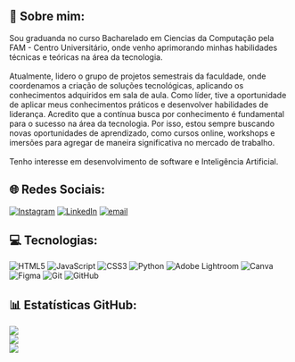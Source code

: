 ## 💫 Sobre mim:
Sou graduanda no curso Bacharelado em Ciencias da Computação pela FAM - Centro Universitário, onde venho aprimorando minhas habilidades técnicas e teóricas na área da tecnologia.<br><br>Atualmente, lidero o grupo de projetos semestrais da faculdade, onde coordenamos a criação de soluções tecnológicas, aplicando os conhecimentos adquiridos em sala de aula. Como líder, tive a oportunidade de aplicar meus conhecimentos práticos e desenvolver habilidades de liderança. Acredito que a contínua busca por conhecimento é fundamental para o sucesso na área da tecnologia. Por isso, estou sempre buscando novas oportunidades de aprendizado, como cursos online, workshops e imersões para agregar de maneira significativa no mercado de trabalho.<br><br>Tenho interesse em desenvolvimento de software e Inteligência Artificial.


## 🌐 Redes Sociais:
[![Instagram](https://img.shields.io/badge/Instagram-%23E4405F.svg?logo=Instagram&logoColor=white)](https://instagram.com/https://www.instagram.com/eduarda_computerscience?igsh=N2Y0eTB0bWYxZ2Q0 ) [![LinkedIn](https://img.shields.io/badge/LinkedIn-%230077B5.svg?logo=linkedin&logoColor=white)](https://linkedin.com/in/https://www.linkedin.com/in/mariaeduarda2801/) [![email](https://img.shields.io/badge/Email-D14836?logo=gmail&logoColor=white)](mailto:mariaaraujo4830@gmail.com) 

## 💻 Tecnologias:
![HTML5](https://img.shields.io/badge/html5-%23E34F26.svg?style=for-the-badge&logo=html5&logoColor=white) ![JavaScript](https://img.shields.io/badge/javascript-%23323330.svg?style=for-the-badge&logo=javascript&logoColor=%23F7DF1E) ![CSS3](https://img.shields.io/badge/css3-%231572B6.svg?style=for-the-badge&logo=css3&logoColor=white) ![Python](https://img.shields.io/badge/python-3670A0?style=for-the-badge&logo=python&logoColor=ffdd54) ![Adobe Lightroom](https://img.shields.io/badge/Adobe%20Lightroom-31A8FF.svg?style=for-the-badge&logo=Adobe%20Lightroom&logoColor=white) ![Canva](https://img.shields.io/badge/Canva-%2300C4CC.svg?style=for-the-badge&logo=Canva&logoColor=white) ![Figma](https://img.shields.io/badge/figma-%23F24E1E.svg?style=for-the-badge&logo=figma&logoColor=white) ![Git](https://img.shields.io/badge/git-%23F05033.svg?style=for-the-badge&logo=git&logoColor=white) ![GitHub](https://img.shields.io/badge/github-%23121011.svg?style=for-the-badge&logo=github&logoColor=white)

## 📊 Estatísticas GitHub:
![](https://github-readme-stats.vercel.app/api?username=MaduAraujo&theme=merko&hide_border=false&include_all_commits=true&count_private=false)<br/>
![](https://github-readme-streak-stats.herokuapp.com/?user=MaduAraujo&theme=merko&hide_border=false)<br/>
![](https://github-readme-stats.vercel.app/api/top-langs/?username=MaduAraujo&theme=merko&hide_border=false&include_all_commits=true&count_private=false&layout=compact)

<!-- Proudly created with GPRM ( https://gprm.itsvg.in ) -->
